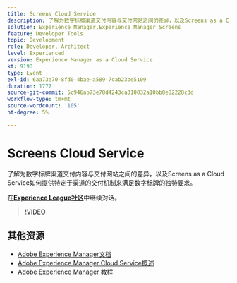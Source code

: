 ```yaml
---
title: Screens Cloud Service
description: 了解为数字标牌渠道交付内容与交付网站之间的差异，以及Screens as a Cloud Service如何提供特定于渠道的交付机制来满足数字标牌的独特要求。
solution: Experience Manager,Experience Manager Screens
feature: Developer Tools
topic: Development
role: Developer, Architect
level: Experienced
version: Experience Manager as a Cloud Service
kt: 9193
type: Event
exl-id: 6aa73e70-8fd0-4bae-a589-7cab23be5109
duration: 1777
source-git-commit: 5c946ab73e78d4243ca310032a10bb8e82228c3d
workflow-type: tm+mt
source-wordcount: '105'
ht-degree: 5%

---
```


# Screens Cloud Service

了解为数字标牌渠道交付内容与交付网站之间的差异，以及Screens as a Cloud Service如何提供特定于渠道的交付机制来满足数字标牌的独特要求。

在&#x200B;**[Experience League社区](https://adobe.ly/3umX8Be)**&#x200B;中继续对话。

>[!VIDEO](https://video.tv.adobe.com/v/337885/?quality=12&learn=on&hidetitle=true)

## 其他资源

- [Adobe Experience Manager文档](https://experienceleague.adobe.com/docs/experience-manager-cloud-service.html)
- [Adobe Experience Manager Cloud Service概述](https://experienceleague.adobe.com/docs/experience-manager-cloud-service/overview/home.html)
- [Adobe Experience Manager 教程](https://experienceleague.adobe.com/docs/experience-manager-tutorials.html)
